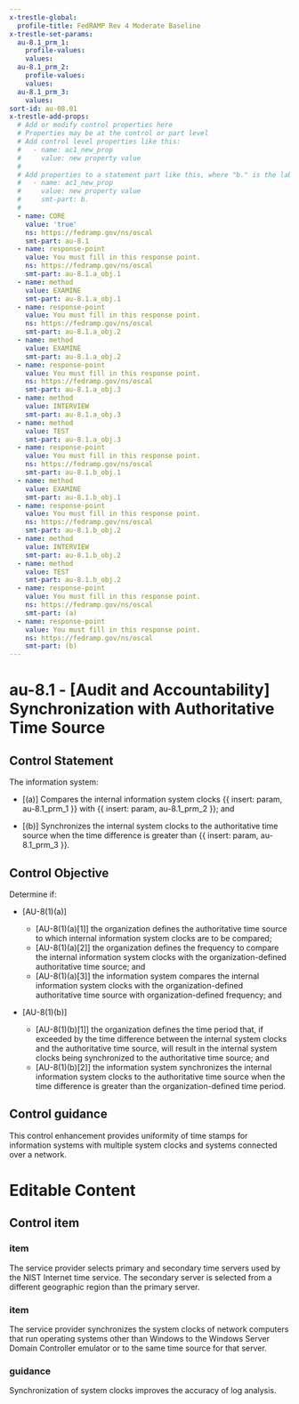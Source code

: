 ```yaml
---
x-trestle-global:
  profile-title: FedRAMP Rev 4 Moderate Baseline
x-trestle-set-params:
  au-8.1_prm_1:
    profile-values:
    values:
  au-8.1_prm_2:
    profile-values:
    values:
  au-8.1_prm_3:
    values:
sort-id: au-08.01
x-trestle-add-props:
  # Add or modify control properties here
  # Properties may be at the control or part level
  # Add control level properties like this:
  #   - name: ac1_new_prop
  #     value: new property value
  #
  # Add properties to a statement part like this, where "b." is the label of the target statement part
  #   - name: ac1_new_prop
  #     value: new property value
  #     smt-part: b.
  #
  - name: CORE
    value: 'true'
    ns: https://fedramp.gov/ns/oscal
    smt-part: au-8.1
  - name: response-point
    value: You must fill in this response point.
    ns: https://fedramp.gov/ns/oscal
    smt-part: au-8.1.a_obj.1
  - name: method
    value: EXAMINE
    smt-part: au-8.1.a_obj.1
  - name: response-point
    value: You must fill in this response point.
    ns: https://fedramp.gov/ns/oscal
    smt-part: au-8.1.a_obj.2
  - name: method
    value: EXAMINE
    smt-part: au-8.1.a_obj.2
  - name: response-point
    value: You must fill in this response point.
    ns: https://fedramp.gov/ns/oscal
    smt-part: au-8.1.a_obj.3
  - name: method
    value: INTERVIEW
    smt-part: au-8.1.a_obj.3
  - name: method
    value: TEST
    smt-part: au-8.1.a_obj.3
  - name: response-point
    value: You must fill in this response point.
    ns: https://fedramp.gov/ns/oscal
    smt-part: au-8.1.b_obj.1
  - name: method
    value: EXAMINE
    smt-part: au-8.1.b_obj.1
  - name: response-point
    value: You must fill in this response point.
    ns: https://fedramp.gov/ns/oscal
    smt-part: au-8.1.b_obj.2
  - name: method
    value: INTERVIEW
    smt-part: au-8.1.b_obj.2
  - name: method
    value: TEST
    smt-part: au-8.1.b_obj.2
  - name: response-point
    value: You must fill in this response point.
    ns: https://fedramp.gov/ns/oscal
    smt-part: (a)
  - name: response-point
    value: You must fill in this response point.
    ns: https://fedramp.gov/ns/oscal
    smt-part: (b)
---
```


# au-8.1 - \[Audit and Accountability\] Synchronization with Authoritative Time Source

## Control Statement

The information system:

- \[(a)\] Compares the internal information system clocks {{ insert: param, au-8.1_prm_1 }} with {{ insert: param, au-8.1_prm_2 }}; and

- \[(b)\] Synchronizes the internal system clocks to the authoritative time source when the time difference is greater than {{ insert: param, au-8.1_prm_3 }}.

## Control Objective

Determine if:

- \[AU-8(1)(a)\]

  - \[AU-8(1)(a)[1]\] the organization defines the authoritative time source to which internal information system clocks are to be compared;
  - \[AU-8(1)(a)[2]\] the organization defines the frequency to compare the internal information system clocks with the organization-defined authoritative time source; and
  - \[AU-8(1)(a)[3]\] the information system compares the internal information system clocks with the organization-defined authoritative time source with organization-defined frequency; and

- \[AU-8(1)(b)\]

  - \[AU-8(1)(b)[1]\] the organization defines the time period that, if exceeded by the time difference between the internal system clocks and the authoritative time source, will result in the internal system clocks being synchronized to the authoritative time source; and
  - \[AU-8(1)(b)[2]\] the information system synchronizes the internal information system clocks to the authoritative time source when the time difference is greater than the organization-defined time period.

## Control guidance

This control enhancement provides uniformity of time stamps for information systems with multiple system clocks and systems connected over a network.

# Editable Content

<!-- Make additions and edits below -->
<!-- The above represents the contents of the control as received by the profile, prior to additions. -->
<!-- If the profile makes additions to the control, they will appear below. -->
<!-- The above markdown may not be edited but you may edit the content below, and/or introduce new additions to be made by the profile. -->
<!-- If there is a yaml header at the top, parameter values may be edited. Use --set-parameters to incorporate the changes during assembly. -->
<!-- The content here will then replace what is in the profile for this control, after running profile-assemble. -->
<!-- The added parts in the profile for this control are below.  You may edit them and/or add new ones. -->
<!-- Each addition must have a heading either of the form ## Control my_addition_name -->
<!-- or ## Part a. (where the a. refers to one of the control statement labels.) -->
<!-- "## Control" parts are new parts added after the statement part. -->
<!-- "## Part" parts are new parts added into the top-level statement part with that label. -->
<!-- Subparts may be added with nested hash levels of the form ### My Subpart Name -->
<!-- underneath the parent ## Control or ## Part being added -->
<!-- See https://ibm.github.io/compliance-trestle/tutorials/ssp_profile_catalog_authoring/ssp_profile_catalog_authoring for guidance. -->

## Control item

### item

The service provider selects primary and secondary time servers used by the NIST Internet time service. The secondary server is selected from a different geographic region than the primary server.

### item

The service provider synchronizes the system clocks of network computers that run operating systems other than Windows to the Windows Server Domain Controller emulator or to the same time source for that server.

### guidance

Synchronization of system clocks improves the accuracy of log analysis.
